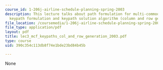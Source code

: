 ```yaml
---
course_id: 1-206j-airline-schedule-planning-spring-2003
description: This lecture talks about path formulation for multi-commodity flow problems,
  keypath formulation and keypath solution algorithm (column and row generation).
file_location: /coursemedia/1-206j-airline-schedule-planning-spring-2003/390c354c113db8f74e1bde23bd84b45b_lec3_mcf_keypaths_col_and_row_generation_2003.pdf
file_type: application/pdf
layout: pdf
title: lec3_mcf_keypaths_col_and_row_generation_2003.pdf
type: course
uid: 390c354c113db8f74e1bde23bd84b45b

---
```

None